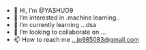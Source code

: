 - 👋 Hi, I’m @YASHUO9
- 👀 I’m interested in .machine learning..
- 🌱 I’m currently learning ...dsa
- 💞️ I’m looking to collaborate on ...
- 📫 How to reach me ...jp985083@gmail.com

<!---
YASHUO9/YASHUO9 is a ✨ special ✨ repository because its `README.md` (this file) appears on your GitHub profile.
You can click the Preview link to take a look at your changes.
--->
